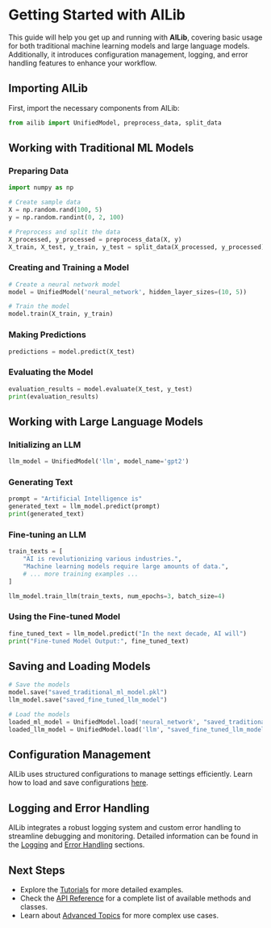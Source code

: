 # Getting Started with AILib

This guide will help you get up and running with **AILib**, covering basic usage for both traditional machine learning models and large language models. Additionally, it introduces configuration management, logging, and error handling features to enhance your workflow.

## Importing AILib

First, import the necessary components from AILib:

```python
from ailib import UnifiedModel, preprocess_data, split_data
```

## Working with Traditional ML Models

### Preparing Data

```python
import numpy as np

# Create sample data
X = np.random.rand(100, 5)
y = np.random.randint(0, 2, 100)

# Preprocess and split the data
X_processed, y_processed = preprocess_data(X, y)
X_train, X_test, y_train, y_test = split_data(X_processed, y_processed)
```

### Creating and Training a Model

```python
# Create a neural network model
model = UnifiedModel('neural_network', hidden_layer_sizes=(10, 5))

# Train the model
model.train(X_train, y_train)
```

### Making Predictions

```python
predictions = model.predict(X_test)
```

### Evaluating the Model

```python
evaluation_results = model.evaluate(X_test, y_test)
print(evaluation_results)
```

## Working with Large Language Models

### Initializing an LLM

```python
llm_model = UnifiedModel('llm', model_name='gpt2')
```

### Generating Text

```python
prompt = "Artificial Intelligence is"
generated_text = llm_model.predict(prompt)
print(generated_text)
```

### Fine-tuning an LLM

```python
train_texts = [
    "AI is revolutionizing various industries.",
    "Machine learning models require large amounts of data.",
    # ... more training examples ...
]

llm_model.train_llm(train_texts, num_epochs=3, batch_size=4)
```

### Using the Fine-tuned Model

```python
fine_tuned_text = llm_model.predict("In the next decade, AI will")
print("Fine-tuned Model Output:", fine_tuned_text)
```

## Saving and Loading Models

```python
# Save the models
model.save("saved_traditional_ml_model.pkl")
llm_model.save("saved_fine_tuned_llm_model")

# Load the models
loaded_ml_model = UnifiedModel.load('neural_network', "saved_traditional_ml_model.pkl")
loaded_llm_model = UnifiedModel.load('llm', "saved_fine_tuned_llm_model")
```

## Configuration Management

AILib uses structured configurations to manage settings efficiently. Learn how to load and save configurations [here](configuration.md).

## Logging and Error Handling

AILib integrates a robust logging system and custom error handling to streamline debugging and monitoring. Detailed information can be found in the [Logging](logging.md) and [Error Handling](error_handling.md) sections.

## Next Steps

- Explore the [Tutorials](tutorials/basic_usage.md) for more detailed examples.
- Check the [API Reference](api_reference/unified_model.md) for a complete list of available methods and classes.
- Learn about [Advanced Topics](advanced_topics/fine_tuning_llms.md) for more complex use cases.
